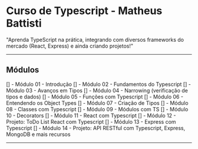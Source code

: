 # Curso de Typescript - Matheus Battisti

"Aprenda TypeScript na prática, integrando com diversos frameworks do mercado (React, Express) e ainda criando projetos!"

---

## Módulos

[] - Módulo 01 - Introdução
[] - Módulo 02 - Fundamentos do Typescript
[] - Módulo 03 - Avanços em Tipos
[] - Módulo 04 - Narrowing (verificação de tipos e dados)
[] - Módulo 05 - Funções com Typescript
[] - Módulo 06 - Entendendo os Object Types
[] - Módulo 07 - Criação de Tipos
[] - Módulo 08 - Classes com Typescript
[] - Módulo 09 - Módulos com TS
[] - Módulo 10 - Decorators
[] - Módulo 11 - React com Typescript
[] - Módulo 12 - Projeto: ToDo List React com Typescript
[] - Módulo 13 - Express com Typescript
[] - Módulo 14 - Projeto: API RESTful com Typescript, Express, MongoDB e mais recursos

---
